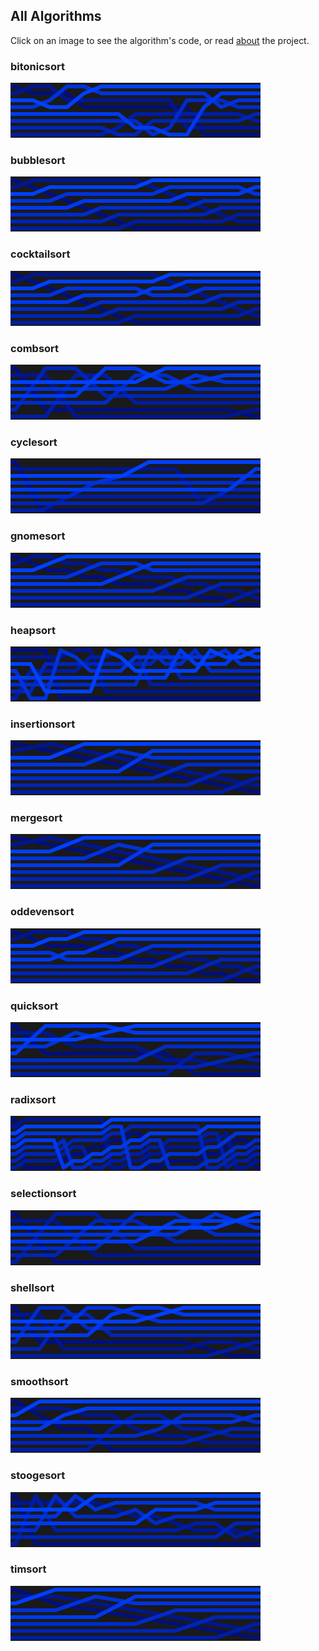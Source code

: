 ## All Algorithms
Click on an image to see the algorithm's code, or read [about] the
project.

### bitonicsort
[![bitonicsort stub]][bitonicsort]

### bubblesort
[![bubblesort stub]][bubblesort]

### cocktailsort
[![cocktailsort stub]][cocktailsort]

### combsort
[![combsort stub]][combsort]

### cyclesort
[![cyclesort stub]][cyclesort]

### gnomesort
[![gnomesort stub]][gnomesort]

### heapsort
[![heapsort stub]][heapsort]

### insertionsort
[![insertionsort stub]][insertionsort]

### mergesort
[![mergesort stub]][mergesort]

### oddevensort
[![oddevensort stub]][oddevensort]

### quicksort
[![quicksort stub]][quicksort]

### radixsort
[![radixsort stub]][radixsort]

### selectionsort
[![selectionsort stub]][selectionsort]

### shellsort
[![shellsort stub]][shellsort]

### smoothsort
[![smoothsort stub]][smoothsort]

### stoogesort
[![stoogesort stub]][stoogesort]

### timsort
[![timsort stub]][timsort]

[about]: about.md
[bitonicsort stub]: images/stub-bitonicsort.png
[bitonicsort]: bitonicsort.md
[bubblesort stub]: images/stub-bubblesort.png
[bubblesort]: bubblesort.md
[cocktailsort stub]: images/stub-cocktailsort.png
[cocktailsort]: cocktailsort.md
[combsort stub]: images/stub-combsort.png
[combsort]: combsort.md
[cyclesort stub]: images/stub-cyclesort.png
[cyclesort]: cyclesort.md
[gnomesort stub]: images/stub-gnomesort.png
[gnomesort]: gnomesort.md
[heapsort stub]: images/stub-heapsort.png
[heapsort]: heapsort.md
[insertionsort stub]: images/stub-insertionsort.png
[insertionsort]: insertionsort.md
[mergesort stub]: images/stub-mergesort.png
[mergesort]: mergesort.md
[oddevensort stub]: images/stub-oddevensort.png
[oddevensort]: oddevensort.md
[quicksort stub]: images/stub-quicksort.png
[quicksort]: quicksort.md
[radixsort stub]: images/stub-radixsort.png
[radixsort]: radixsort.md
[selectionsort stub]: images/stub-selectionsort.png
[selectionsort]: selectionsort.md
[shellsort stub]: images/stub-shellsort.png
[shellsort]: shellsort.md
[smoothsort stub]: images/stub-smoothsort.png
[smoothsort]: smoothsort.md
[stoogesort stub]: images/stub-stoogesort.png
[stoogesort]: stoogesort.md
[timsort stub]: images/stub-timsort.png
[timsort]: timsort.md
